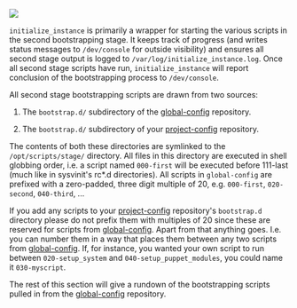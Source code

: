 ![](figures/overview-initialize_instance.svg)

`initialize_instance` is primarily a wrapper for starting the various scripts
in the second bootstrapping stage. It keeps track of progress (and writes
status messages to `/dev/console` for outside visibility) and ensures all
second stage output is logged to `/var/log/initialize_instance.log`. Once all
second stage scripts have run, `initialize_instance` will report conclusion of
the bootstrapping process to `/dev/console`.

All second stage bootstrapping scripts are drawn from two sources:

1. The `bootstrap.d/` subdirectory of the [global-config](/config/#global) repository.

1. The `bootstrap.d/` subdirectory of your [project-config](/config/#project) repository.

The contents of both these directories are symlinked to the
`/opt/scripts/stage/` directory. All files in this directory are executed in
shell globbing order, i.e. a script named `000-first` will be executed before
111-last (much like in sysvinit's rc*.d directories). All scripts in
`global-config` are prefixed with a zero-padded, three digit multiple of 20,
e.g. `000-first`, `020-second`, `040-third`, ...

If you add any scripts to your [project-config](/config/#project) repository's
`bootstrap.d` directory please do not prefix them with multiples of 20 since
these are reserved for scripts from [global-config](/config/#global).
Apart from that anything goes. I.e. you can number them in a way that places
them between any two scripts from [global-config](/config/#global). If,
for instance, you wanted your own script to run between `020-setup_system` and
`040-setup_puppet_modules`, you could name it `030-myscript`.

The rest of this section will give a rundown of the bootstrapping scripts
pulled in from the [global-config](/config/#global) repository.
